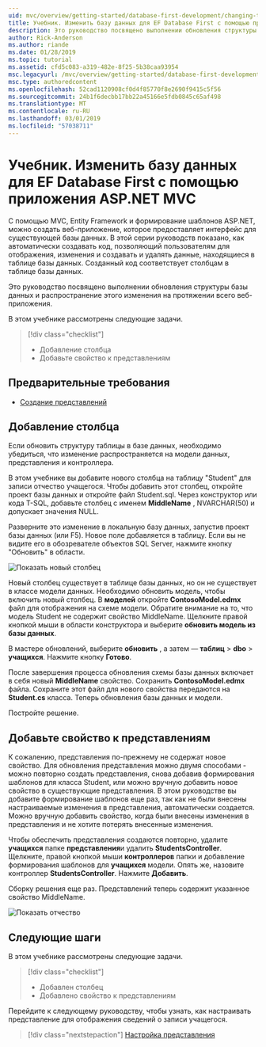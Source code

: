 ```yaml
---
uid: mvc/overview/getting-started/database-first-development/changing-the-database
title: Учебник. Изменить базу данных для EF Database First с помощью приложения ASP.NET MVC
description: Это руководство посвящено выполнении обновления структуры базы данных и распространение этого изменения на протяжении всего веб-приложения.
author: Rick-Anderson
ms.author: riande
ms.date: 01/28/2019
ms.topic: tutorial
ms.assetid: cfd5c083-a319-482e-8f25-5b38caa93954
msc.legacyurl: /mvc/overview/getting-started/database-first-development/changing-the-database
msc.type: authoredcontent
ms.openlocfilehash: 52cad1120908cf0d4f85770f8e2690f9415c5f56
ms.sourcegitcommit: 24b1f6decbb17bb22a45166e5fdb0845c65af498
ms.translationtype: MT
ms.contentlocale: ru-RU
ms.lasthandoff: 03/01/2019
ms.locfileid: "57038711"
---
```

# <a name="tutorial-change-the-database-for-ef-database-first-with-aspnet-mvc-app"></a>Учебник. Изменить базу данных для EF Database First с помощью приложения ASP.NET MVC

С помощью MVC, Entity Framework и формирование шаблонов ASP.NET, можно создать веб-приложение, которое предоставляет интерфейс для существующей базы данных. В этой серии руководств показано, как автоматически создавать код, позволяющий пользователям для отображения, изменения и создавать и удалять данные, находящиеся в таблице базы данных. Созданный код соответствует столбцам в таблице базы данных.

Это руководство посвящено выполнении обновления структуры базы данных и распространение этого изменения на протяжении всего веб-приложения.

В этом учебнике рассмотрены следующие задачи.

> [!div class="checklist"]
> * Добавление столбца
> * Добавьте свойство к представлениям

## <a name="prerequisites"></a>Предварительные требования

* [Создание представлений](generating-views.md)

## <a name="add-a-column"></a>Добавление столбца

Если обновить структуру таблицы в базе данных, необходимо убедиться, что изменение распространяется на модели данных, представления и контроллера.

В этом учебнике вы добавите нового столбца на таблицу "Student" для записи отчество учащегося. Чтобы добавить этот столбец, откройте проект базы данных и откройте файл Student.sql. Через конструктор или кода T-SQL, добавьте столбец с именем **MiddleName** , NVARCHAR(50) и допускает значения NULL.

Разверните это изменение в локальную базу данных, запустив проект базы данных (или F5). Новое поле добавляется в таблицу. Если вы не видите его в обозревателе объектов SQL Server, нажмите кнопку "Обновить" в области.

![Показать новый столбец](changing-the-database/_static/image2.png)

Новый столбец существует в таблице базы данных, но он не существует в классе модели данных. Необходимо обновить модель, чтобы включить новый столбец. В **моделей** откройте **ContosoModel.edmx** файл для отображения на схеме модели. Обратите внимание на то, что модель Student не содержит свойство MiddleName. Щелкните правой кнопкой мыши в области конструктора и выберите **обновить модель из базы данных**.

В мастере обновлений, выберите **обновить** , а затем — **таблиц** > **dbo** > **учащихся**. Нажмите кнопку **Готово**.

После завершения процесса обновления схемы базы данных включает в себя новый **MiddleName** свойство. Сохранить **ContosoModel.edmx** файла. Сохраните этот файл для нового свойства передаются на **Student.cs** класса. Теперь обновления базы данных и модели.

Постройте решение.

## <a name="add-the-property-to-the-views"></a>Добавьте свойство к представлениям

К сожалению, представления по-прежнему не содержат новое свойство. Для обновления представления можно двумя способами - можно повторно создать представления, снова добавив формирования шаблонов для класса Student, или можно вручную добавить новое свойство в существующие представления. В этом руководстве вы добавите формирование шаблонов еще раз, так как не были внесены настраиваемые изменения в представления, автоматически создается. Можно вручную добавить свойство, когда были внесены изменения в представления и не хотите потерять внесенные изменения.

Чтобы обеспечить представления создаются повторно, удалите **учащихся** папке **представления**и удалить **StudentsController**. Щелкните, правой кнопкой мыши **контроллеров** папки и добавление формирования шаблонов для **учащихся** модели. Опять же, назовите контроллер **StudentsController**. Нажмите **Добавить**.

Сборку решения еще раз. Представлений теперь содержит указанное свойство MiddleName.

![Показать отчество](changing-the-database/_static/image5.png)

## <a name="next-steps"></a>Следующие шаги

В этом учебнике рассмотрены следующие задачи.

> [!div class="checklist"]
> * Добавлен столбец
> * Добавлено свойство к представлениям

Перейдите к следующему руководству, чтобы узнать, как настраивать представление для отображения сведений о записи учащегося.
> [!div class="nextstepaction"]
> [Настройка представления](customizing-a-view.md)